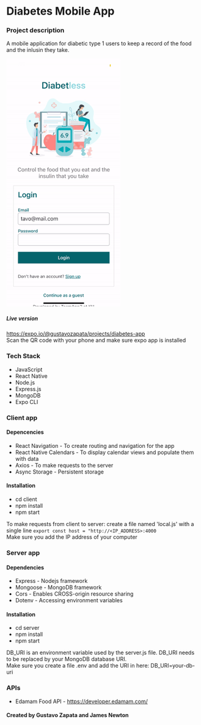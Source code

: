 # Diabetes Mobile App

### Project description

A mobile application for diabetic type 1 users to keep a record of the food and the inlusin they take.

![Alt text](client/assets/app.gif)

##### Live version
https://expo.io/@gustavozapata/projects/diabetes-app  
Scan the QR code with your phone and make sure expo app is installed

### Tech Stack

- JavaScript
- React Native
- Node.js
- Express.js
- MongoDB
- Expo CLI


### Client app

#### Depencencies

- React Navigation - To create routing and navigation for the app
- React Native Calendars - To display calendar views and populate them with data
- Axios - To make requests to the server
- Async Storage - Persistent storage

#### Installation

- cd client
- npm install
- npm start

To make requests from client to server: create a file named 'local.js' with a single line `export const host = "http://<IP_ADDRESS>:4000`  
Make sure you add the IP address of your computer


### Server app

#### Dependencies

- Express - Nodejs framework
- Mongoose - MongoDB framework
- Cors - Enables CROSS-origin resource sharing
- Dotenv - Accessing environment variables

#### Installation

- cd server
- npm install
- npm start

DB_URI is an environment variable used by the server.js file. DB_URI needs to be replaced by your MongoDB database URI.  
Make sure you create a file .env and add the URI in here: DB_URI=your-db-uri

### APIs

- Edamam Food API - https://developer.edamam.com/

#### Created by Gustavo Zapata and James Newton